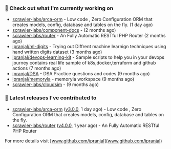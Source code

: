 ### 👷 Check out what I'm currently working on

- [scrawler-labs/arca-orm](https://github.com/scrawler-labs/arca-orm) -  Low code , Zero Configuration ORM that creates models, config, database and tables on the fly. (1 day ago)
- [scrawler-labs/component-docs](https://github.com/scrawler-labs/component-docs) -  (2 months ago)
- [scrawler-labs/router](https://github.com/scrawler-labs/router) - An Fully Automatic RESTful PHP Router (2 months ago)
- [ipranjal/ml-digits](https://github.com/ipranjal/ml-digits) - Trying out Diffrent machine learnign techniques using hand written digits dataset (3 months ago)
- [ipranjal/devops-learning-kit](https://github.com/ipranjal/devops-learning-kit) - Sample scripts to help you in your devops journey contains real life sample of k8s,docker,terraform and github actions (7 months ago)
- [ipranjal/DSA](https://github.com/ipranjal/DSA) - DSA Practice questions and codes (9 months ago)
- [ipranjal/memoryla](https://github.com/ipranjal/memoryla) - memoryla workspace (9 months ago)
- [scrawler-labs/cloudsim](https://github.com/scrawler-labs/cloudsim) -  (9 months ago)

### 🔭 Latest releases I've contributed to

- [scrawler-labs/arca-orm](https://github.com/scrawler-labs/arca-orm) ([v3.0.0](https://github.com/scrawler-labs/arca-orm/releases/tag/v3.0.0), 1 day ago) -  Low code , Zero Configuration ORM that creates models, config, database and tables on the fly.
- [scrawler-labs/router](https://github.com/scrawler-labs/router) ([v4.0.0](https://github.com/scrawler-labs/router/releases/tag/v4.0.0), 1 year ago) - An Fully Automatic RESTful PHP Router

For more details visit [www.github.com/ipranjal](www.github.com/ipranjal)

